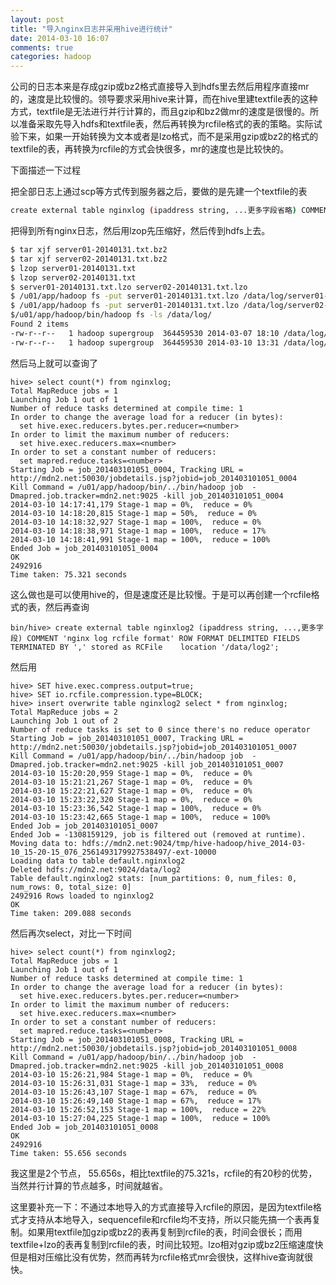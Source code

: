 ```yaml
---
layout: post
title: "导入nginx日志并采用hive进行统计"
date: 2014-03-10 16:07
comments: true
categories: hadoop
---
```


公司的日志本来是存成gzip或bz2格式直接导入到hdfs里去然后用程序直接mr的，速度是比较慢的。领导要求采用hive来计算，而在hive里建textfile表的这种方式，textfile是无法进行并行计算的，而且gzip和bz2做mr的速度是很慢的。所以准备采取先导入hdfs和textfile表，然后再转换为rcfile格式的表的策略。实际试验下来，如果一开始转换为文本或者是lzo格式，而不是采用gzip或bz2的格式的textfile的表，再转换为rcfile的方式会快很多，mr的速度也是比较快的。

下面描述一下过程
<!-- more -->


把全部日志上通过scp等方式传到服务器之后，要做的是先建一个textfile的表
```sh
create external table nginxlog (ipaddress string, ...更多字段省略) COMMENT 'nginx log' ROW FORMAT DELIMITED FIELDS TERMINATED BY ',' stored as textfile    location '/data/log';
```

把得到所有nginx日志，然后用lzop先压缩好，然后传到hdfs上去。
```sh
$ tar xjf server01-20140131.txt.bz2
$ tar xjf server02-20140131.txt.bz2
$ lzop server01-20140131.txt 
$ lzop server02-20140131.txt 
$ server01-20140131.txt.lzo server02-20140131.txt.lzo
$ /u01/app/hadoop fs -put server01-20140131.txt.lzo /data/log/server01-20140131.txt.lzo
$ /u01/app/hadoop fs -put server01-20140131.txt.lzo /data/log/server02-20140131.txt.lzo
$/u01/app/hadoop/bin/hadoop fs -ls /data/log/
Found 2 items
-rw-r--r--   1 hadoop supergroup  364459530 2014-03-07 18:10 /data/log/server01-20140131.txt.lzo
-rw-r--r--   1 hadoop supergroup  364459530 2014-03-10 13:31 /data/log/server02-20140201.txt.lzo
```

然后马上就可以查询了
```
hive> select count(*) from nginxlog;
Total MapReduce jobs = 1
Launching Job 1 out of 1
Number of reduce tasks determined at compile time: 1
In order to change the average load for a reducer (in bytes):
  set hive.exec.reducers.bytes.per.reducer=<number>
In order to limit the maximum number of reducers:
  set hive.exec.reducers.max=<number>
In order to set a constant number of reducers:
  set mapred.reduce.tasks=<number>
Starting Job = job_201403101051_0004, Tracking URL = http://mdn2.net:50030/jobdetails.jsp?jobid=job_201403101051_0004
Kill Command = /u01/app/hadoop/bin/../bin/hadoop job  -Dmapred.job.tracker=mdn2.net:9025 -kill job_201403101051_0004
2014-03-10 14:17:41,179 Stage-1 map = 0%,  reduce = 0%
2014-03-10 14:18:20,815 Stage-1 map = 50%,  reduce = 0%
2014-03-10 14:18:32,927 Stage-1 map = 100%,  reduce = 0%
2014-03-10 14:18:38,971 Stage-1 map = 100%,  reduce = 17%
2014-03-10 14:18:41,991 Stage-1 map = 100%,  reduce = 100%
Ended Job = job_201403101051_0004
OK
2492916
Time taken: 75.321 seconds
```

这么做也是可以使用hive的，但是速度还是比较慢。于是可以再创建一个rcfile格式的表，然后再查询
```
bin/hive> create external table nginxlog2 (ipaddress string, ...,更多字段) COMMENT 'nginx log rcfile format' ROW FORMAT DELIMITED FIELDS TERMINATED BY ',' stored as RCFile    location '/data/log2';
```

然后用
```
hive> SET hive.exec.compress.output=true;
hive> SET io.rcfile.compression.type=BLOCK;
hive> insert overwrite table nginxlog2 select * from nginxlog;
Total MapReduce jobs = 2
Launching Job 1 out of 2
Number of reduce tasks is set to 0 since there's no reduce operator
Starting Job = job_201403101051_0007, Tracking URL = http://mdn2.net:50030/jobdetails.jsp?jobid=job_201403101051_0007
Kill Command = /u01/app/hadoop/bin/../bin/hadoop job  -Dmapred.job.tracker=mdn2.net:9025 -kill job_201403101051_0007
2014-03-10 15:20:20,959 Stage-1 map = 0%,  reduce = 0%
2014-03-10 15:21:21,267 Stage-1 map = 0%,  reduce = 0%
2014-03-10 15:22:21,627 Stage-1 map = 0%,  reduce = 0%
2014-03-10 15:23:22,320 Stage-1 map = 0%,  reduce = 0%
2014-03-10 15:23:36,542 Stage-1 map = 100%,  reduce = 0%
2014-03-10 15:23:42,665 Stage-1 map = 100%,  reduce = 100%
Ended Job = job_201403101051_0007
Ended Job = -1308159129, job is filtered out (removed at runtime).
Moving data to: hdfs://mdn2.net:9024/tmp/hive-hadoop/hive_2014-03-10_15-20-15_076_2561493179927538497/-ext-10000
Loading data to table default.nginxlog2
Deleted hdfs://mdn2.net:9024/data/log2
Table default.nginxlog2 stats: [num_partitions: 0, num_files: 0, num_rows: 0, total_size: 0]
2492916 Rows loaded to nginxlog2
OK
Time taken: 209.088 seconds
```

然后再次select，对比一下时间
```
hive> select count(*) from nginxlog2;
Total MapReduce jobs = 1
Launching Job 1 out of 1
Number of reduce tasks determined at compile time: 1
In order to change the average load for a reducer (in bytes):
  set hive.exec.reducers.bytes.per.reducer=<number>
In order to limit the maximum number of reducers:
  set hive.exec.reducers.max=<number>
In order to set a constant number of reducers:
  set mapred.reduce.tasks=<number>
Starting Job = job_201403101051_0008, Tracking URL = http://mdn2.net:50030/jobdetails.jsp?jobid=job_201403101051_0008
Kill Command = /u01/app/hadoop/bin/../bin/hadoop job  -Dmapred.job.tracker=mdn2.net:9025 -kill job_201403101051_0008
2014-03-10 15:26:21,984 Stage-1 map = 0%,  reduce = 0%
2014-03-10 15:26:31,031 Stage-1 map = 33%,  reduce = 0%
2014-03-10 15:26:43,107 Stage-1 map = 67%,  reduce = 0%
2014-03-10 15:26:49,140 Stage-1 map = 67%,  reduce = 17%
2014-03-10 15:26:52,153 Stage-1 map = 100%,  reduce = 22%
2014-03-10 15:27:04,225 Stage-1 map = 100%,  reduce = 100%
Ended Job = job_201403101051_0008
OK
2492916
Time taken: 55.656 seconds
```
我这里是2个节点， 55.656s，相比textfile的75.321s，rcfile的有20秒的优势，当然并行计算的节点越多，时间就越省。

这里要补充一下：不通过本地导入的方式直接导入rcfile的原因，是因为textfile格式才支持从本地导入，sequencefile和rcfile均不支持，所以只能先搞一个表再复制。如果用textfile加gzip或bz2的表再复制到rcfile的表，时间会很长；而用textfile+lzo的表再复制到rcfile的表，时间比较短。lzo相对gzip或bz2压缩速度快但是相对压缩比没有优势，然而再转为rcfile格式mr会很快，这样hive查询就很快。


